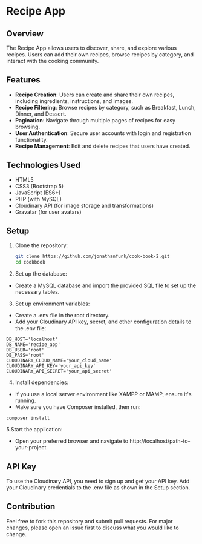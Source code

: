# Recipe App

## Overview

The Recipe App allows users to discover, share, and explore various recipes. Users can add their own recipes, browse recipes by category, and interact with the cooking community.

## Features

- **Recipe Creation**: Users can create and share their own recipes, including ingredients, instructions, and images.
- **Recipe Filtering**: Browse recipes by category, such as Breakfast, Lunch, Dinner, and Dessert.
- **Pagination**: Navigate through multiple pages of recipes for easy browsing.
- **User Authentication**: Secure user accounts with login and registration functionality.
- **Recipe Management**: Edit and delete recipes that users have created.

## Technologies Used

- HTML5
- CSS3 (Bootstrap 5)
- JavaScript (ES6+)
- PHP (with MySQL)
- Cloudinary API (for image storage and transformations)
- Gravatar (for user avatars)

## Setup

1. Clone the repository:
   ```bash
   git clone https://github.com/jonathanfunk/cook-book-2.git
   cd cookbook
   ```
2. Set up the database:

- Create a MySQL database and import the provided SQL file to set up the necessary tables.

3. Set up environment variables:

- Create a .env file in the root directory.
- Add your Cloudinary API key, secret, and other configuration details to the .env file:

```
DB_HOST='localhost'
DB_NAME='recipe_app'
DB_USER='root'
DB_PASS='root'
CLOUDINARY_CLOUD_NAME='your_cloud_name'
CLOUDINARY_API_KEY='your_api_key'
CLOUDINARY_API_SECRET='your_api_secret'
```

4. Install dependencies:

- If you use a local server environment like XAMPP or MAMP, ensure it's running.
- Make sure you have Composer installed, then run:

```
composer install
```

5.Start the application:

- Open your preferred browser and navigate to http://localhost/path-to-your-project.

## API Key

To use the Cloudinary API, you need to sign up and get your API key. Add your Cloudinary credentials to the .env file as shown in the Setup section.

## Contribution

Feel free to fork this repository and submit pull requests. For major changes, please open an issue first to discuss what you would like to change.
